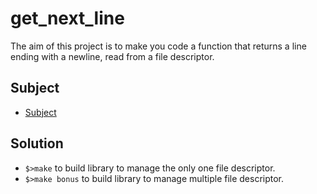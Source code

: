 # get_next_line

The aim of this project is to make you code a function that returns a line ending with a newline, read from a file descriptor.

## Subject

- [Subject](./en.subject.pdf)

## Solution

- `$>make` to build library to manage the only one file descriptor.
- `$>make bonus` to build library to manage multiple file descriptor.

